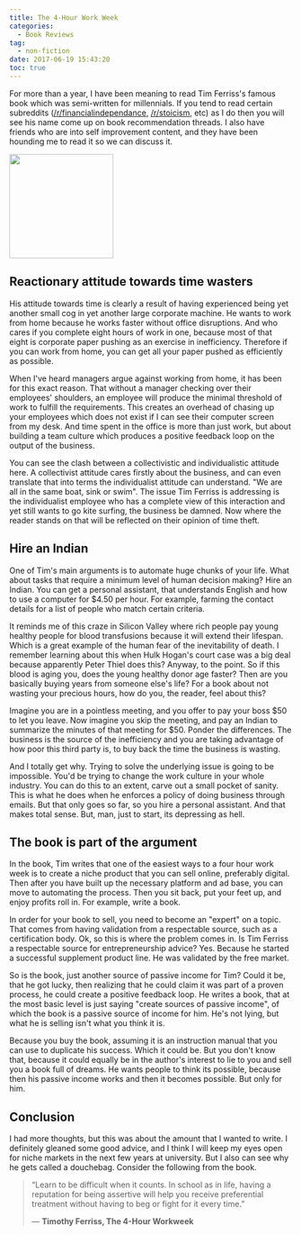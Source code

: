 ```yaml
---
title: The 4-Hour Work Week
categories:
  - Book Reviews
tag:
  - non-fiction
date: 2017-06-19 15:43:20
toc: true
---
```


For more than a year, I have been meaning to read Tim Ferriss's famous book which was semi-written for millennials. If you tend to read certain subreddits ([/r/financialindependance](http://www.reddit.com/r/financialindependance), [/r/stoicism](http://www.reddit.com/r/stoicism), etc) as I do then you will see his name come up on book recommendation threads. I also have friends who are into self improvement content, and they have been hounding me to read it so we can discuss it.

<!--more-->

<div class="bookcover">
  <img src="/images/bookcovers/The-4-Hour-Work-Week.jpg" height=185>
</div>

## Reactionary attitude towards time wasters
His attitude towards time is clearly a result of having experienced being yet another small cog in yet another large corporate machine. He wants to work from home because he works faster without office disruptions. And who cares if you complete eight hours of work in one, because most of that eight is corporate paper pushing as an exercise in inefficiency. Therefore if you can work from home, you can get all your paper pushed as efficiently as possible.

When I've heard managers argue against working from home, it has been for this exact reason. That without a manager checking over their employees' shoulders, an employee will produce the minimal threshold of work to fulfill the requirements. This creates an overhead of chasing up your employees which does not exist if I can see their computer screen from my desk. And time spent in the office is more than just work, but about building a team culture which produces a positive feedback loop on the output of the business.

You can see the clash between a collectivistic and individualistic attitude here. A collectivist attitude cares firstly about the business, and can even translate that into terms the individualist attitude can understand. "We are all in the same boat, sink or swim". The issue Tim Ferriss is addressing is the individualist employee who has a complete view of this interaction and yet still wants to go kite surfing, the business be damned. Now where the reader stands on that will be reflected on their opinion of time theft.

## Hire an Indian
One of Tim's main arguments is to automate huge chunks of your life. What about tasks that require a minimum level of human decision making? Hire an Indian. You can get a personal assistant, that understands English and how to use a computer for $4.50 per hour. For example, farming the contact details for a list of people who match certain criteria.

It reminds me of this craze in Silicon Valley where rich people pay young healthy people for blood transfusions because it will extend their lifespan. Which is a great example of the human fear of the inevitability of death. I remember learning about this when Hulk Hogan's court case was a big deal because apparently Peter Thiel does this? Anyway, to the point. So if this blood is aging you, does the young healthy donor age faster? Then are you basically buying years from someone else's life? For a book about not wasting your precious hours, how do you, the reader, feel about this?

Imagine you are in a pointless meeting, and you offer to pay your boss $50 to let you leave. Now imagine you skip the meeting, and pay an Indian to summarize the minutes of that meeting for $50. Ponder the differences. The business is the source of the inefficiency and you are taking advantage of how poor this third party is, to buy back the time the business is wasting.

 And I totally get why. Trying to solve the underlying issue is going to be impossible. You'd be trying to change the work culture in your whole industry. You can do this to an extent, carve out a small pocket of sanity. This is what he does when he enforces a policy of doing business through emails. But that only goes so far, so you hire a personal assistant. And that makes total sense. But, man, just to start, its depressing as hell.

## The book is part of the argument
In the book, Tim writes that one of the easiest ways to a four hour work week is to create a niche product that you can sell online, preferably digital. Then after you have built up the necessary platform and ad base, you can move to automating the process. Then you sit back, put your feet up, and enjoy profits roll in. For example, write a book.

In order for your book to sell, you need to become an "expert" on a topic. That comes from having validation from a respectable source, such as a certification body. Ok, so this is where the problem comes in. Is Tim Ferriss a respectable source for entrepreneurship advice? Yes. Because he started a successful supplement product line. He was validated by the free market.

So is the book, just another source of passive income for Tim? Could it be, that he got lucky, then realizing that he could claim it was part of a proven process, he could create a positive feedback loop. He writes a book, that at the most basic level is just saying "create sources of passive income", of which the book is a passive source of income for him. He's not lying, but what he is selling isn't what you think it is.

Because you buy the book, assuming it is an instruction manual that you can use to duplicate his success. Which it could be. But you don't know that, because it could equally be in the author's interest to lie to you and sell you a book full of dreams. He wants people to think its possible, because then his passive income works and then it becomes possible. But only for him.

## Conclusion
I had more thoughts, but this was about the amount that I wanted to write. I definitely gleaned some good advice, and I think I will keep my eyes open for niche markets in the next few years at university. But I also can see why he gets called a douchebag. Consider the following from the book.

> “Learn to be difficult when it counts. In school as in life, having a reputation for being assertive will help you receive preferential treatment without having to beg or fight for it every time.”
>
> ― **Timothy Ferriss, The 4-Hour Workweek**
